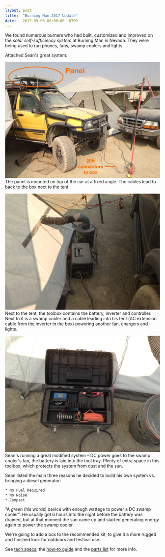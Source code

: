 ```yaml
---
layout: post
title:  "Burning Man 2017 Update"
date:   2017-09-06 08:00:00 -0700
---
```


  

We found numerous burners who had built, customized and improved on the <i>solar self-sufficiency system</i> at Burning Man in Nevada. They were being used to run phones, fans, swamp coolers and lights.

Attached Sean's great system:



![](/img/burningman1.JPG)
The panel is mounted on top of the car at a fixed angle. The cables lead to back to the box next to the tent.

![](/img/burningman2.JPG)
Next to the tent, the toolbox contains the battery, inverter and controller. Next to it is a swamp cooler and a cable leading into his tent (AC extension cable from the inverter in the box) powering another fan, chargers and lights.

![](/img/burningman3.JPG)
Sean's running a great modified system – DC power goes to the swamp cooler's fan, the battery is laid into the tool tray. Plenty of extra space in this toolbox, which protects the system from dust and the sun.

Sean listed the main three reasons he decided to build his own system vs. bringing a diesel generator:

	* No Fuel Required
	* No Noise
	* Compact

"A <i>green</i> (his words) device with enough wattage to power a DC swamp cooler". He usually got 6 hours into the night before the battery was drained, but at that moment the sun came up and started generating energy again to power the swamp cooler.

We're going to add a box to the recommended kit, to give it a more rugged and finished look for outdoors and festival use.

See <a href="/2017/06/15/Tech-specs.html"> tech specs</a>, the <a href="/2017/05/20/Components-Ordering.html">how-to guide</a> and the <a onclick="ga('send', 'event', 'AffLink', 'clicked', 'Same Page');" href="/parts.html">parts list</a> for more info.
